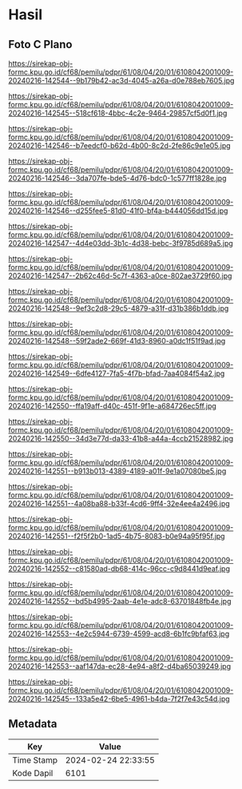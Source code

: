 # Hasil

## Foto C Plano

https://sirekap-obj-formc.kpu.go.id/cf68/pemilu/pdpr/61/08/04/20/01/6108042001009-20240216-142544--9b179b42-ac3d-4045-a26a-d0e788eb7605.jpg

https://sirekap-obj-formc.kpu.go.id/cf68/pemilu/pdpr/61/08/04/20/01/6108042001009-20240216-142545--518cf618-4bbc-4c2e-9464-29857cf5d0f1.jpg

https://sirekap-obj-formc.kpu.go.id/cf68/pemilu/pdpr/61/08/04/20/01/6108042001009-20240216-142546--b7eedcf0-b62d-4b00-8c2d-2fe86c9e1e05.jpg

https://sirekap-obj-formc.kpu.go.id/cf68/pemilu/pdpr/61/08/04/20/01/6108042001009-20240216-142546--3da707fe-bde5-4d76-bdc0-1c577ff1828e.jpg

https://sirekap-obj-formc.kpu.go.id/cf68/pemilu/pdpr/61/08/04/20/01/6108042001009-20240216-142546--d255fee5-81d0-41f0-bf4a-b444056dd15d.jpg

https://sirekap-obj-formc.kpu.go.id/cf68/pemilu/pdpr/61/08/04/20/01/6108042001009-20240216-142547--4d4e03dd-3b1c-4d38-bebc-3f9785d689a5.jpg

https://sirekap-obj-formc.kpu.go.id/cf68/pemilu/pdpr/61/08/04/20/01/6108042001009-20240216-142547--2b62c46d-5c7f-4363-a0ce-802ae3729f60.jpg

https://sirekap-obj-formc.kpu.go.id/cf68/pemilu/pdpr/61/08/04/20/01/6108042001009-20240216-142548--9ef3c2d8-29c5-4879-a31f-d31b386b1ddb.jpg

https://sirekap-obj-formc.kpu.go.id/cf68/pemilu/pdpr/61/08/04/20/01/6108042001009-20240216-142548--59f2ade2-669f-41d3-8960-a0dc1f51f9ad.jpg

https://sirekap-obj-formc.kpu.go.id/cf68/pemilu/pdpr/61/08/04/20/01/6108042001009-20240216-142549--6dfe4127-7fa5-4f7b-bfad-7aa4084f54a2.jpg

https://sirekap-obj-formc.kpu.go.id/cf68/pemilu/pdpr/61/08/04/20/01/6108042001009-20240216-142550--ffa19aff-d40c-451f-9f1e-a684726ec5ff.jpg

https://sirekap-obj-formc.kpu.go.id/cf68/pemilu/pdpr/61/08/04/20/01/6108042001009-20240216-142550--34d3e77d-da33-41b8-a44a-4ccb21528982.jpg

https://sirekap-obj-formc.kpu.go.id/cf68/pemilu/pdpr/61/08/04/20/01/6108042001009-20240216-142551--b913b013-4389-4189-a01f-9e1a07080be5.jpg

https://sirekap-obj-formc.kpu.go.id/cf68/pemilu/pdpr/61/08/04/20/01/6108042001009-20240216-142551--4a08ba88-b33f-4cd6-9ff4-32e4ee4a2496.jpg

https://sirekap-obj-formc.kpu.go.id/cf68/pemilu/pdpr/61/08/04/20/01/6108042001009-20240216-142551--f2f5f2b0-1ad5-4b75-8083-b0e94a95f95f.jpg

https://sirekap-obj-formc.kpu.go.id/cf68/pemilu/pdpr/61/08/04/20/01/6108042001009-20240216-142552--c81580ad-db68-414c-96cc-c9d8441d9eaf.jpg

https://sirekap-obj-formc.kpu.go.id/cf68/pemilu/pdpr/61/08/04/20/01/6108042001009-20240216-142552--bd5b4995-2aab-4e1e-adc8-63701848fb4e.jpg

https://sirekap-obj-formc.kpu.go.id/cf68/pemilu/pdpr/61/08/04/20/01/6108042001009-20240216-142553--4e2c5944-6739-4599-acd8-6b1fc9bfaf63.jpg

https://sirekap-obj-formc.kpu.go.id/cf68/pemilu/pdpr/61/08/04/20/01/6108042001009-20240216-142553--aaf147da-ec28-4e94-a8f2-d4ba65039249.jpg

https://sirekap-obj-formc.kpu.go.id/cf68/pemilu/pdpr/61/08/04/20/01/6108042001009-20240216-142545--133a5e42-6be5-4961-b4da-7f2f7e43c54d.jpg


## Metadata

| Key        | Value               |
| ---------- | ------------------- |
| Time Stamp | 2024-02-24 22:33:55 |
| Kode Dapil | 6101                |



